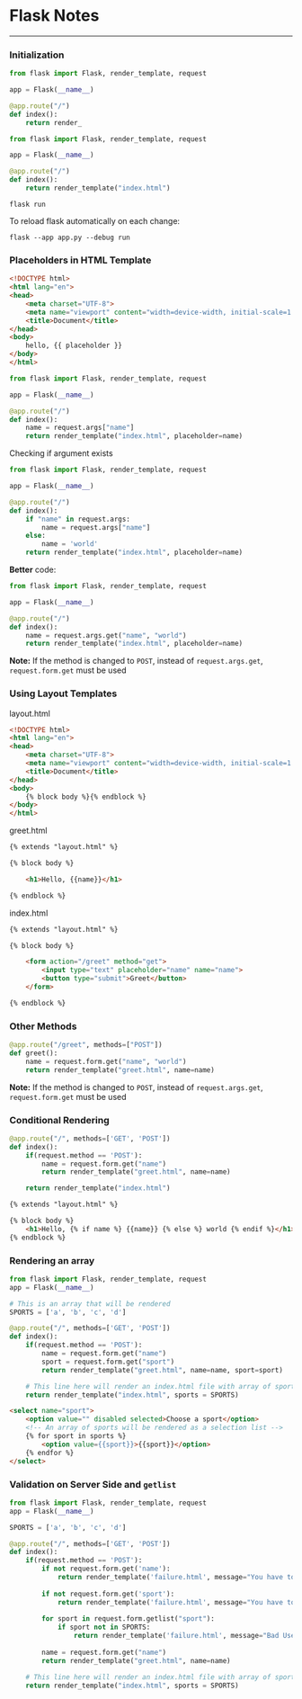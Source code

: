 # Flask Notes

****
### Initialization
```python
from flask import Flask, render_template, request

app = Flask(__name__)

@app.route("/")
def index():
    return render_
```

```python
from flask import Flask, render_template, request

app = Flask(__name__)

@app.route("/")
def index():
    return render_template("index.html")
```

```
flask run
```

To reload flask automatically on each change:
```
flask --app app.py --debug run
```

### Placeholders in HTML Template
```html
<!DOCTYPE html>
<html lang="en">
<head>
    <meta charset="UTF-8">
    <meta name="viewport" content="width=device-width, initial-scale=1.0">
    <title>Document</title>
</head>
<body>
    hello, {{ placeholder }}
</body>
</html>
```

```python
from flask import Flask, render_template, request

app = Flask(__name__)

@app.route("/")
def index():
    name = request.args["name"]
    return render_template("index.html", placeholder=name)
```

Checking if argument exists
```python
from flask import Flask, render_template, request

app = Flask(__name__)

@app.route("/")
def index():
    if "name" in request.args:
        name = request.args["name"]
    else:
        name = 'world'
    return render_template("index.html", placeholder=name)
```

**Better** code:
```python
from flask import Flask, render_template, request

app = Flask(__name__)

@app.route("/")
def index():
    name = request.args.get("name", "world")
    return render_template("index.html", placeholder=name)
```

**Note:** If the method is changed to `POST`, instead of `request.args.get`, `request.form.get` must be used
### Using Layout Templates
layout.html
```html
<!DOCTYPE html>
<html lang="en">
<head>
    <meta charset="UTF-8">
    <meta name="viewport" content="width=device-width, initial-scale=1.0">
    <title>Document</title>
</head>
<body>
    {% block body %}{% endblock %}
</body>
</html>
```

greet.html
```html
{% extends "layout.html" %}

{% block body %}

    <h1>Hello, {{name}}</h1>

{% endblock %}
```

index.html
```html
{% extends "layout.html" %}

{% block body %}

    <form action="/greet" method="get">
        <input type="text" placeholder="name" name="name">
        <button type="submit">Greet</button>
    </form>

{% endblock %}
```
### Other Methods
```python
@app.route("/greet", methods=["POST"])
def greet():
    name = request.form.get("name", "world")
    return render_template("greet.html", name=name)
```

**Note:** If the method is changed to `POST`, instead of `request.args.get`, `request.form.get` must be used
### Conditional Rendering
```python
@app.route("/", methods=['GET', 'POST'])
def index():
    if(request.method == 'POST'):
        name = request.form.get("name")
        return render_template("greet.html", name=name)

    return render_template("index.html")
```

```html
{% extends "layout.html" %}

{% block body %}
    <h1>Hello, {% if name %} {{name}} {% else %} world {% endif %}</h1>
{% endblock %}
```
### Rendering an array
```python
from flask import Flask, render_template, request
app = Flask(__name__)

# This is an array that will be rendered
SPORTS = ['a', 'b', 'c', 'd']

@app.route("/", methods=['GET', 'POST'])
def index():
    if(request.method == 'POST'):
        name = request.form.get("name")
        sport = request.form.get("sport")
        return render_template("greet.html", name=name, sport=sport)

    # This line here will render an index.html file with array of sports as an argument 
    return render_template("index.html", sports = SPORTS)
```

```html
<select name="sport">
	<option value="" disabled selected>Choose a sport</option>
	<!-- An array of sports will be rendered as a selection list -->
	{% for sport in sports %}
		<option value={{sport}}>{{sport}}</option>
	{% endfor %}
</select>
```
### Validation on Server Side and `getlist`
```python
from flask import Flask, render_template, request
app = Flask(__name__)

SPORTS = ['a', 'b', 'c', 'd']

@app.route("/", methods=['GET', 'POST'])
def index():
    if(request.method == 'POST'):
        if not request.form.get('name'):
            return render_template('failure.html', message="You have to fill the name blank.")
        
        if not request.form.get('sport'):
            return render_template('failure.html', message="You have to choose a sport.")
        
        for sport in request.form.getlist("sport"):
            if sport not in SPORTS:
                return render_template('failure.html', message="Bad User Input")
        
        name = request.form.get("name")
        return render_template("greet.html", name=name)

    # This line here will render an index.html file with array of sports as an argument 
    return render_template("index.html", sports = SPORTS)
```